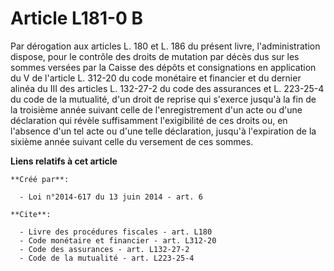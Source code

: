 # Article L181-0 B

Par dérogation aux articles L. 180 et L. 186 du présent livre, l'administration dispose, pour le contrôle des droits de
mutation par décès dus sur les sommes versées par la Caisse des dépôts et consignations en application du V de l'article L.
312-20 du code monétaire et financier et du dernier alinéa du III des articles L. 132-27-2 du code des assurances et L.
223-25-4 du code de la mutualité, d'un droit de reprise qui s'exerce jusqu'à la fin de la troisième année suivant celle de
l'enregistrement d'un acte ou d'une déclaration qui révèle suffisamment l'exigibilité de ces droits ou, en l'absence d'un tel
acte ou d'une telle déclaration, jusqu'à l'expiration de la sixième année suivant celle du versement de ces sommes.

**Liens relatifs à cet article**

	**Créé par**:

	  - Loi n°2014-617 du 13 juin 2014 - art. 6

	**Cite**:

	  - Livre des procédures fiscales - art. L180
	  - Code monétaire et financier - art. L312-20
	  - Code des assurances - art. L132-27-2
	  - Code de la mutualité - art. L223-25-4

